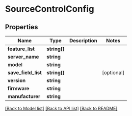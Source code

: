 # SourceControlConfig

## Properties
Name | Type | Description | Notes
------------ | ------------- | ------------- | -------------
**feature_list** | **string[]** |  | 
**server_name** | **string** |  | 
**model** | **string** |  | 
**save_field_list** | **string[]** |  | [optional] 
**version** | **string** |  | 
**firmware** | **string** |  | 
**manufacturer** | **string** |  | 

[[Back to Model list]](../README.md#documentation-for-models) [[Back to API list]](../README.md#documentation-for-api-endpoints) [[Back to README]](../README.md)


